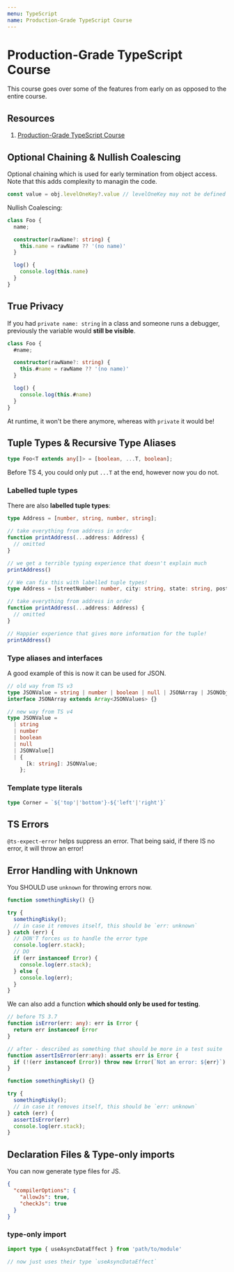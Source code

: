 ```yaml
---
menu: TypeScript
name: Production-Grade TypeScript Course
---
```


# Production-Grade TypeScript Course

This course goes over some of the features from early on as opposed to the entire course.

## Resources

1. [Production-Grade TypeScript Course](https://frontendmasters.com/courses/production-typescript/)

## Optional Chaining & Nullish Coalescing

Optional chaining which is used for early termination from object access. Note that this adds complexity to managin the code.

```ts
const value = obj.levelOneKey?.value // levelOneKey may not be defined
```

Nullish Coalescing:

```ts
class Foo {
  name;

  constructor(rawName?: string) {
    this.name = rawName ?? '(no name)'
  }

  log() {
    console.log(this.name)
  }
}
```

## True Privacy

If you had `private name: string` in a class and someone runs a debugger, previously the variable would **still be visible**.

```ts
class Foo {
  #name;

  constructor(rawName?: string) {
    this.#name = rawName ?? '(no name)'
  }

  log() {
    console.log(this.#name)
  }
}
```

At runtime, it won't be there anymore, whereas with `private` it would be!

## Tuple Types & Recursive Type Aliases

```ts
type Foo<T extends any[]> = [boolean, ...T, boolean];
```

Before TS 4, you could only put `...T` at the end, however now you do not.

### Labelled tuple types

There are also **labelled tuple types**:

```ts
type Address = [number, string, number, string];

// take everything from address in order
function printAddress(...address: Address) {
  // omitted
}

// we get a terrible typing experience that doesn't explain much
printAddress()

// We can fix this with labelled tuple types!
type Address = [streetNumber: number, city: string, state: string, postal: number]

// take everything from address in order
function printAddress(...address: Address) {
  // omitted
}

// Happier experience that gives more information for the tuple!
printAddress()
```

### Type aliases and interfaces

A good example of this is now it can be used for JSON.

```ts
// old way from TS v3
type JSONValue = string | number | boolean | null | JSONArray | JSONObject;
interface JSONArray extends Array<JSONValues> {}

// new way from TS v4
type JSONValue =
  | string
  | number
  | boolean
  | null
  | JSONValue[]
  | {
      [k: string]: JSONValue;
    };
```

### Template type literals

```ts
type Corner = `${'top'|'bottom'}-${'left'|'right'}`
```

## TS Errors

`@ts-expect-error` helps suppress an error. That being said, if there IS no error, it will throw an error!

## Error Handling with Unknown

You SHOULD use `unknown` for throwing errors now.

```ts
function somethingRisky() {}

try {
  somethingRisky();
  // in case it removes itself, this should be `err: unknown`
} catch (err) {
  // DON'T forces us to handle the error type
  console.log(err.stack);
  // DO
  if (err instanceof Error) {
    console.log(err.stack);
  } else {
    console.log(err);
  }
}
```

We can also add a function **which should only be used for testing**.

```ts
// before TS 3.7
function isError(err: any): err is Error {
  return err instanceof Error
}

// after - described as something that should be more in a test suite
function assertIsError(err:any): asserts err is Error {
  if (!(err instanceof Error)) throw new Error(`Not an error: ${err}`)
}

function somethingRisky() {}

try {
  somethingRisky();
  // in case it removes itself, this should be `err: unknown`
} catch (err) {
  assertIsError(err)
  console.log(err.stack);
}
```

## Declaration Files & Type-only imports

You can now generate type files for JS.

```json
{
  "compilerOptions": {
    "allowJs": true,
    "checkJs": true
  }
}
```

### type-only import

```ts
import type { useAsyncDataEffect } from 'path/to/module'

// now just uses their type `useAsyncDataEffect`
```
